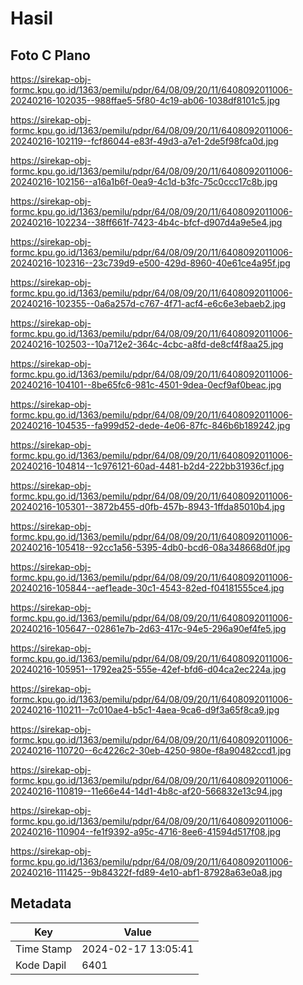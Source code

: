 # Hasil

## Foto C Plano

https://sirekap-obj-formc.kpu.go.id/1363/pemilu/pdpr/64/08/09/20/11/6408092011006-20240216-102035--988ffae5-5f80-4c19-ab06-1038df8101c5.jpg

https://sirekap-obj-formc.kpu.go.id/1363/pemilu/pdpr/64/08/09/20/11/6408092011006-20240216-102119--fcf86044-e83f-49d3-a7e1-2de5f98fca0d.jpg

https://sirekap-obj-formc.kpu.go.id/1363/pemilu/pdpr/64/08/09/20/11/6408092011006-20240216-102156--a16a1b6f-0ea9-4c1d-b3fc-75c0ccc17c8b.jpg

https://sirekap-obj-formc.kpu.go.id/1363/pemilu/pdpr/64/08/09/20/11/6408092011006-20240216-102234--38ff661f-7423-4b4c-bfcf-d907d4a9e5e4.jpg

https://sirekap-obj-formc.kpu.go.id/1363/pemilu/pdpr/64/08/09/20/11/6408092011006-20240216-102316--23c739d9-e500-429d-8960-40e61ce4a95f.jpg

https://sirekap-obj-formc.kpu.go.id/1363/pemilu/pdpr/64/08/09/20/11/6408092011006-20240216-102355--0a6a257d-c767-4f71-acf4-e6c6e3ebaeb2.jpg

https://sirekap-obj-formc.kpu.go.id/1363/pemilu/pdpr/64/08/09/20/11/6408092011006-20240216-102503--10a712e2-364c-4cbc-a8fd-de8cf4f8aa25.jpg

https://sirekap-obj-formc.kpu.go.id/1363/pemilu/pdpr/64/08/09/20/11/6408092011006-20240216-104101--8be65fc6-981c-4501-9dea-0ecf9af0beac.jpg

https://sirekap-obj-formc.kpu.go.id/1363/pemilu/pdpr/64/08/09/20/11/6408092011006-20240216-104535--fa999d52-dede-4e06-87fc-846b6b189242.jpg

https://sirekap-obj-formc.kpu.go.id/1363/pemilu/pdpr/64/08/09/20/11/6408092011006-20240216-104814--1c976121-60ad-4481-b2d4-222bb31936cf.jpg

https://sirekap-obj-formc.kpu.go.id/1363/pemilu/pdpr/64/08/09/20/11/6408092011006-20240216-105301--3872b455-d0fb-457b-8943-1ffda85010b4.jpg

https://sirekap-obj-formc.kpu.go.id/1363/pemilu/pdpr/64/08/09/20/11/6408092011006-20240216-105418--92cc1a56-5395-4db0-bcd6-08a348668d0f.jpg

https://sirekap-obj-formc.kpu.go.id/1363/pemilu/pdpr/64/08/09/20/11/6408092011006-20240216-105844--aef1eade-30c1-4543-82ed-f04181555ce4.jpg

https://sirekap-obj-formc.kpu.go.id/1363/pemilu/pdpr/64/08/09/20/11/6408092011006-20240216-105647--02861e7b-2d63-417c-94e5-296a90ef4fe5.jpg

https://sirekap-obj-formc.kpu.go.id/1363/pemilu/pdpr/64/08/09/20/11/6408092011006-20240216-105951--1792ea25-555e-42ef-bfd6-d04ca2ec224a.jpg

https://sirekap-obj-formc.kpu.go.id/1363/pemilu/pdpr/64/08/09/20/11/6408092011006-20240216-110211--7c010ae4-b5c1-4aea-9ca6-d9f3a65f8ca9.jpg

https://sirekap-obj-formc.kpu.go.id/1363/pemilu/pdpr/64/08/09/20/11/6408092011006-20240216-110720--6c4226c2-30eb-4250-980e-f8a90482ccd1.jpg

https://sirekap-obj-formc.kpu.go.id/1363/pemilu/pdpr/64/08/09/20/11/6408092011006-20240216-110819--11e66e44-14d1-4b8c-af20-566832e13c94.jpg

https://sirekap-obj-formc.kpu.go.id/1363/pemilu/pdpr/64/08/09/20/11/6408092011006-20240216-110904--fe1f9392-a95c-4716-8ee6-41594d517f08.jpg

https://sirekap-obj-formc.kpu.go.id/1363/pemilu/pdpr/64/08/09/20/11/6408092011006-20240216-111425--9b84322f-fd89-4e10-abf1-87928a63e0a8.jpg


## Metadata

| Key        | Value               |
| ---------- | ------------------- |
| Time Stamp | 2024-02-17 13:05:41 |
| Kode Dapil | 6401                |



